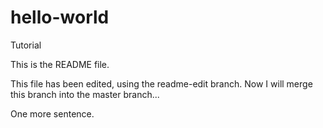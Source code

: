 # hello-world
Tutorial

This is the README file.

This file has been edited, using the readme-edit branch. Now I will merge this branch into the master branch...

One more sentence.
